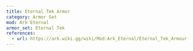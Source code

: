 ```yaml
---
title: Eternal Tek Armor
category: Armor Set
mod: Ark Eternal
armor_set: Eternal Tek
references:
  - url: https://ark.wiki.gg/wiki/Mod:Ark_Eternal/Eternal_Tek_Armour
---
```

